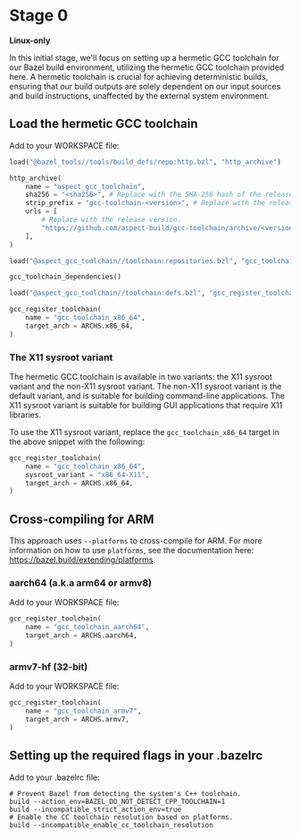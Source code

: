
# Stage 0

**Linux-only**

In this initial stage, we'll focus on setting up a hermetic GCC toolchain for
our Bazel build environment, utilizing the hermetic GCC toolchain provided here.
A hermetic toolchain is crucial for achieving deterministic builds, ensuring
that our build outputs are solely dependent on our input sources and build
instructions, unaffected by the external system environment.

## Load the hermetic GCC toolchain

Add to your WORKSPACE file:

```python
load("@bazel_tools//tools/build_defs/repo:http.bzl", "http_archive")

http_archive(
    name = "aspect_gcc_toolchain",
    sha256 = "<sha256>", # Replace with the SHA-256 hash of the release tarball.
    strip_prefix = "gcc-toolchain-<version>", # Replace with the release version.
    urls = [
        # Replace with the release version.
        "https://github.com/aspect-build/gcc-toolchain/archive/<version>.tar.gz",
    ],
)

load("@aspect_gcc_toolchain//toolchain:repositories.bzl", "gcc_toolchain_dependencies")

gcc_toolchain_dependencies()

load("@aspect_gcc_toolchain//toolchain:defs.bzl", "gcc_register_toolchain", "ARCHS")

gcc_register_toolchain(
    name = "gcc_toolchain_x86_64",
    target_arch = ARCHS.x86_64,
)
```

### The X11 sysroot variant

The hermetic GCC toolchain is available in two variants: the X11 sysroot variant
and the non-X11 sysroot variant. The non-X11 sysroot variant is the default
variant, and is suitable for building command-line applications. The X11 sysroot
variant is suitable for building GUI applications that require X11 libraries.

To use the X11 sysroot variant, replace the `gcc_toolchain_x86_64` target in
the above snippet with the following:

```python
gcc_register_toolchain(
    name = "gcc_toolchain_x86_64",
    sysroot_variant = "x86_64-X11",
    target_arch = ARCHS.x86_64,
)
```

## Cross-compiling for ARM

This approach uses `--platforms` to cross-compile for ARM. For more information
on how to use `platforms`, see the documentation here:
https://bazel.build/extending/platforms.

### aarch64 (a.k.a arm64 or armv8)

Add to your WORKSPACE file:

```python
gcc_register_toolchain(
    name = "gcc_toolchain_aarch64",
    target_arch = ARCHS.aarch64,
)
```

### armv7-hf (32-bit)

Add to your WORKSPACE file:

```python
gcc_register_toolchain(
    name = "gcc_toolchain_armv7",
    target_arch = ARCHS.armv7,
)
```

## Setting up the required flags in your .bazelrc

Add to your .bazelrc file:

```
# Prevent Bazel from detecting the system's C++ toolchain.
build --action_env=BAZEL_DO_NOT_DETECT_CPP_TOOLCHAIN=1
build --incompatible_strict_action_env=true
# Enable the CC toolchain resolution based on platforms.
build --incompatible_enable_cc_toolchain_resolution
```
